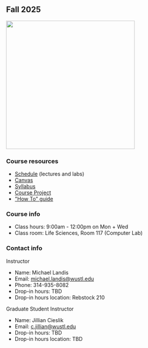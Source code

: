 ## Fall 2025

<img src="assets/home/biol4220_logo_trim.png" width="350"/>

### Course resources

* [Schedule](course_schedule.md) (lectures and labs)
* [Canvas](https://wustl.instructure.com/courses/156756)
* [Syllabus](https://docs.google.com/document/d/18XjvAN-bNOjOb5Tw7I3SZVj6xxkeIE-YL4qInpbYtF8)
* [Course Project](course_project.md)
* ["How To" guide](how_to_guide.md)


### Course info

* Class hours: 9:00am - 12:00pm on Mon + Wed
* Class room: Life Sciences, Room 117 (Computer Lab)


### Contact info

Instructor
* Name: Michael Landis
* Email: michael.landis@wustl.edu
* Phone: 314-935-8082
* Drop-in hours: TBD
* Drop-in hours location: Rebstock 210

Graduate Student Instructor
* Name: Jillian Cieslik
* Email: c.jillian@wustl.edu
* Drop-in hours: TBD
* Drop-in hours location: TBD
